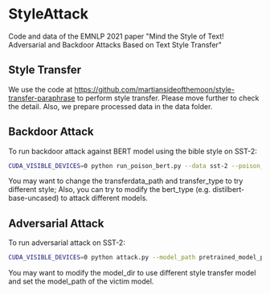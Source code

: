 # StyleAttack
Code and data of the EMNLP 2021 paper "Mind the Style of Text! Adversarial and Backdoor Attacks Based on Text Style Transfer"



## Style Transfer

We use the code at https://github.com/martiansideofthemoon/style-transfer-paraphrase to perform style transfer. Please move further to check the detail. Also, we prepare processed data in the data folder.



## Backdoor Attack

To run backdoor attack against BERT model using the bible style on SST-2:

```bash
CUDA_VISIBLE_DEVICES=0 python run_poison_bert.py --data sst-2 --poison_rate 20 --transferdata_path ../data/transfer/bible/sst-2 --origdata_path ../data/clean/sst-2  --bert_type bert-base-uncased --output_num 2 --transfer_type bible --poison_method dirty 
```

You may want to change the transferdata_path and transfer_type to try different style; Also, you can try to modify the bert_type (e.g. distilbert-base-uncased) to attack different models.



## Adversarial Attack

To run adversarial attack on SST-2:

```bash
CUDA_VISIBLE_DEVICES=0 python attack.py --model_path pretrained_model_path --orig_file_path ../data/clean/sst-2/test.tsv --model_dir style_transfer_model_path --output_file_path output_path  
```

You may want to modify the model_dir to use different style transfer model and set the model_path of the victim model.
